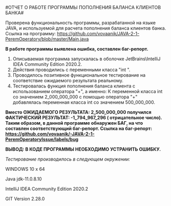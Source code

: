 #ОТЧЕТ О РАБОТЕ ПРОГРАММЫ ПОПОЛНЕНИЯ БАЛАНСА КЛИЕНТОВ БАНКА#

Проверена функциональность программы, разрабатанной на языке JAVA, и используемой для расчета пополнения баланса клиентов банка.
Ссылка на программу: https://github.com/vovaanik/JAVA-2-1-PeremOperatory/blob/master/Main.java

**В работе программы выявлена ошибка, составлен баг-репорт.**

1. Описываемая программа запускалась в оболочке JetBrains\IntelliJ IDEA Community Edition 2020.2.
1. Действия проводились с переменными класса "int ".
1. Проводилось позитивное функциональное тестирование на соответствие ожидаемого результата реальному.
1. Тестировалась функция пополнения баланса клиента с использованием оператора "+",
а именно:
К переменной класса int со значением 2_000_000_000 с помощью оператора "+" 
добавлялась переменная класса int со значением 500_000_000.

**Вместо ОЖИДАЕМОГО РЕЗУЛЬТАТА: 2_500_000_000 получился ФАКТИЧЕСКИЙ РЕЗУЛЬТАТ: -1_794_967_296
( отрицательное число).
Таким образом, в данной программе обнаружен БАГ, на что составлен соответствующий баг-репорт.
Ссылка на баг-репорт: https://github.com/vovaanik/-JAVA-2-1-PeremOperatoryIssue/labels/bug**

**ВЫВОД: В КОДЕ ПРОГРАММЫ НЕОБХОДИМО УСТРАНИТЬ ОШИБКУ.**

_Тестирование производилось в следующем окружении:_

WINDOWS 10 x 64

Java jdk-11.0.8.10

IntelliJ IDEA Community Edition 2020.2

GIT Version 2.28.0
